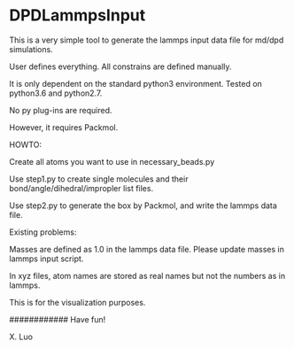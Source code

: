 # DPDLammpsInput

This is a very simple tool to generate the lammps input data file for md/dpd simulations.

User defines everything. All constrains are defined manually.

It is only dependent on the standard python3 environment. Tested on python3.6 and python2.7.

No py plug-ins are required.

However, it requires Packmol.

HOWTO:

Create all atoms you want to use in necessary_beads.py

Use step1.py to create single molecules and their bond/angle/dihedral/impropler list files.

Use step2.py to generate the box by Packmol, and write the lammps data file. 

Existing problems:

Masses are defined as 1.0 in the lammps data file. Please update masses in lammps input script.

In xyz files, atom names are stored as real names but not the numbers as in lammps. 

This is for the visualization purposes.

############
Have fun!

X. Luo
